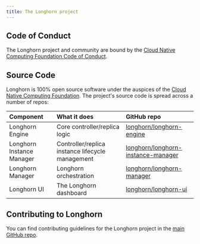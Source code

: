 ```yaml
---
title: The Longhorn project
---
```


## Code of Conduct

The Longhorn project and community are bound by the [Cloud Native Computing Foundation Code of Conduct](https://github.com/cncf/foundation/blob/master/code-of-conduct.md).

## Source Code

Longhorn is 100% open source software under the auspices of the [Cloud Native Computing Foundation](https://cncf.io). The project's source code is spread across a number of repos:

Component | What it does | GitHub repo
:---------|:-------------|:-----------
Longhorn Engine | Core controller/replica logic | [longhorn/longhorn-engine](https://github.com/longhorn/longhorn-engine)
Longhorn Instance Manager | Controller/replica instance lifecycle management | [longhorn/longhorn-instance-manager](https://github.com/longhorn/longhorn-instance-manager)
Longhorn Manager | Longhorn orchestration | [longhorn/longhorn-manager](https://github.com/longhorn/longhorn-manager)
Longhorn UI | The Longhorn dashboard | [longhorn/longhorn-ui](https://github.com/longhorn/longhorn-ui)

## Contributing to Longhorn

You can find contributing guidelines for the Longhorn project in the [main GitHub repo](https://github.com/longhorn/longhorn/blob/master/CONTRIBUTING.md).

